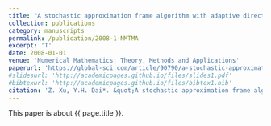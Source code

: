 ```yaml
---
title: "A stochastic approximation frame algorithm with adaptive directions"
collection: publications
category: manuscripts
permalink: /publication/2008-1-NMTMA
excerpt: 'T'
date: 2008-01-01
venue: 'Numerical Mathematics: Theory, Methods and Applications'
paperurl: 'https://global-sci.com/article/90790/a-stochastic-approximation-frame-algorithm-with-adaptive-directions'
#slidesurl: 'http://academicpages.github.io/files/slides1.pdf'
#bibtexurl: 'http://academicpages.github.io/files/bibtex1.bib'
citation: 'Z. Xu, Y.H. Dai*. &quot;A stochastic approximation frame algorithm with adaptive directions.&quot; <i>Numerical Mathematics: Theory, Methods and Applications</i>. 1(4):460-474, 2008.'
---
```


This paper is about {{ page.title }}.
